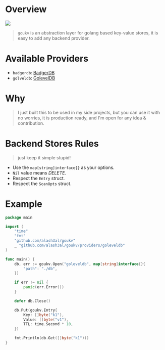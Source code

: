 Overview
=========
[![](https://godoc.org/github.com/alash3al/goukv?status.svg)](https://godoc.org/github.com/alash3al/goukv)
> `goukv` is an abstraction layer for golang based key-value stores, it is easy to add any backend provider.

Available Providers
===================
- `badgerdb`: [BadgerDB](/providers/badgerdb)
- `golveldb`: [GolevelDB](/providers/goleveldb)

Why
===
> I just built this to be used in my side projects, but you can use it with no worries, it is production ready, and I'm open for any idea & contribution.

Backend Stores Rules
=====================
> just keep it simple stupid!
- Use the `map[string]interface{}` as your options.
- `Nil` value means *DELETE*.
- Respect the `Entry` struct.
- Respect the `ScanOpts` struct.

Example
=======
```go
package main

import (
    "time"
    "fmt"
    "github.com/alash3al/goukv" 
    _ "github.com/alash3al/goukv/providers/goleveldb"
)

func main() {
    db, err := goukv.Open("goleveldb", map[string]interface{}{
        "path": "./db",
    })

    if err != nil {
        panic(err.Error())
    }

    defer db.Close()

    db.Put(goukv.Entry{
        Key: []byte("k1"),
        Value: []byte("v1"),
        TTL: time.Second * 10,
    })

    fmt.Println(db.Get([]byte("k1")))
}

```